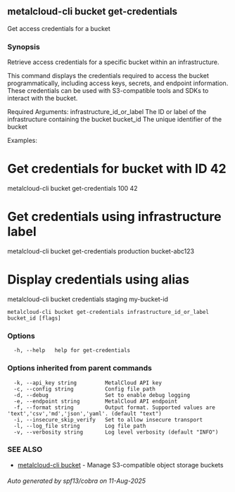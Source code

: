 ## metalcloud-cli bucket get-credentials

Get access credentials for a bucket

### Synopsis

Retrieve access credentials for a specific bucket within an infrastructure.

This command displays the credentials required to access the bucket programmatically,
including access keys, secrets, and endpoint information. These credentials can be
used with S3-compatible tools and SDKs to interact with the bucket.

Required Arguments:
  infrastructure_id_or_label    The ID or label of the infrastructure containing the bucket
  bucket_id                     The unique identifier of the bucket

Examples:
  # Get credentials for bucket with ID 42
  metalcloud-cli bucket get-credentials 100 42

  # Get credentials using infrastructure label
  metalcloud-cli bucket get-credentials production bucket-abc123

  # Display credentials using alias
  metalcloud-cli bucket credentials staging my-bucket-id

```
metalcloud-cli bucket get-credentials infrastructure_id_or_label bucket_id [flags]
```

### Options

```
  -h, --help   help for get-credentials
```

### Options inherited from parent commands

```
  -k, --api_key string         MetalCloud API key
  -c, --config string          Config file path
  -d, --debug                  Set to enable debug logging
  -e, --endpoint string        MetalCloud API endpoint
  -f, --format string          Output format. Supported values are 'text','csv','md','json','yaml'. (default "text")
  -i, --insecure_skip_verify   Set to allow insecure transport
  -l, --log_file string        Log file path
  -v, --verbosity string       Log level verbosity (default "INFO")
```

### SEE ALSO

* [metalcloud-cli bucket](metalcloud-cli_bucket.md)	 - Manage S3-compatible object storage buckets

###### Auto generated by spf13/cobra on 11-Aug-2025
